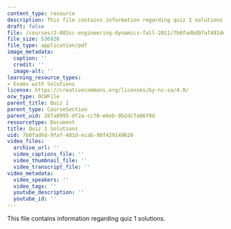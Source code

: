 ```yaml
---
content_type: resource
description: This file contains information regarding quiz 1 solutions.
draft: false
file: /courses/2-003sc-engineering-dynamics-fall-2011/7b0fad6d9faf481decab98f429149620_MIT2_003SCF11_quiz1Sol.pdf
file_size: 536926
file_type: application/pdf
image_metadata:
  caption: ''
  credit: ''
  image-alt: ''
learning_resource_types:
- Exams with Solutions
license: https://creativecommons.org/licenses/by-nc-sa/4.0/
ocw_type: OCWFile
parent_title: Quiz 1
parent_type: CourseSection
parent_uid: 287a0995-df2a-cc70-e6eb-9b2dc7a86f9d
resourcetype: Document
title: Quiz 1 Solutions
uid: 7b0fad6d-9faf-481d-ecab-98f429149620
video_files:
  archive_url: ''
  video_captions_file: ''
  video_thumbnail_file: ''
  video_transcript_file: ''
video_metadata:
  video_speakers: ''
  video_tags: ''
  youtube_description: ''
  youtube_id: ''
---
```

This file contains information regarding quiz 1 solutions.